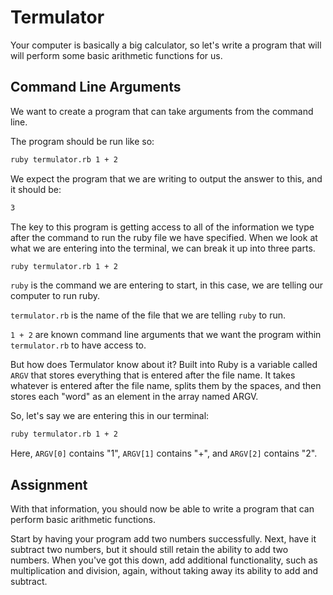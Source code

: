 # Termulator

Your computer is basically a big calculator, so let's write a program that will will perform
some basic arithmetic functions for us.

## Command Line Arguments

We want to create a program that can take arguments from the command line.

The program should be run like so:

```bash
ruby termulator.rb 1 + 2
```

We expect the program that we are writing to output the answer to this, and it should be:

```bash
3
```

The key to this program is getting access to all of the information we type after the command
to run the ruby file we have specified. When we look at what we are entering into the terminal, 
we can break it up into three parts.

```bash
ruby termulator.rb 1 + 2
```

`ruby` is the command we are entering to start, in this case, we are telling our computer to run 
ruby.

`termulator.rb` is the name of the file that we are telling `ruby` to run.

`1 + 2` are known command line arguments that we want the program within `termulator.rb` to have 
access to.

But how does Termulator know about it? Built into Ruby is a variable called `ARGV` that stores 
everything that is entered after the file name. It takes whatever is entered after the file name, 
splits them by the spaces, and then stores each "word" as an element in the array named ARGV.

So, let's say we are entering this in our terminal:

```bash
ruby termulator.rb 1 + 2
``` 

Here, `ARGV[0]` contains "1", `ARGV[1]` contains "+", and `ARGV[2]` contains "2".

## Assignment

With that information, you should now be able to write a program that can perform basic
arithmetic functions.

Start by having your program add two numbers successfully. Next, have it subtract two numbers,
but it should still retain the ability to add two numbers. When you've got this down, add additional
functionality, such as multiplication and division, again, without taking away its ability to 
add and subtract.



